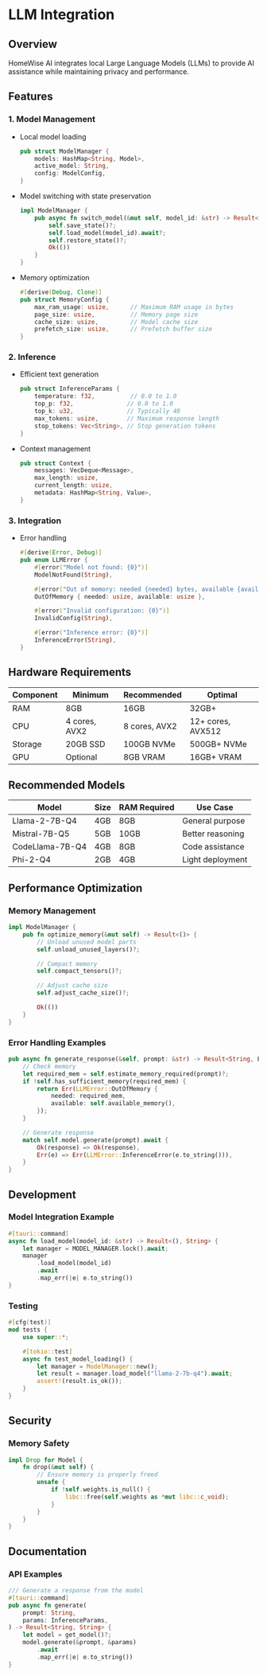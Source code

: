 # LLM Integration

## Overview

HomeWise AI integrates local Large Language Models (LLMs) to provide AI assistance while maintaining privacy and performance.

## Features

### 1. Model Management

- Local model loading
  ```rust
  pub struct ModelManager {
      models: HashMap<String, Model>,
      active_model: String,
      config: ModelConfig,
  }
  ```
- Model switching with state preservation
  ```rust
  impl ModelManager {
      pub async fn switch_model(&mut self, model_id: &str) -> Result<()> {
          self.save_state()?;
          self.load_model(model_id).await?;
          self.restore_state()?;
          Ok(())
      }
  }
  ```
- Memory optimization
  ```rust
  #[derive(Debug, Clone)]
  pub struct MemoryConfig {
      max_ram_usage: usize,      // Maximum RAM usage in bytes
      page_size: usize,          // Memory page size
      cache_size: usize,         // Model cache size
      prefetch_size: usize,      // Prefetch buffer size
  }
  ```

### 2. Inference

- Efficient text generation
  ```rust
  pub struct InferenceParams {
      temperature: f32,          // 0.0 to 1.0
      top_p: f32,               // 0.0 to 1.0
      top_k: u32,               // Typically 40
      max_tokens: usize,        // Maximum response length
      stop_tokens: Vec<String>, // Stop generation tokens
  }
  ```
- Context management
  ```rust
  pub struct Context {
      messages: VecDeque<Message>,
      max_length: usize,
      current_length: usize,
      metadata: HashMap<String, Value>,
  }
  ```

### 3. Integration

- Error handling
  ```rust
  #[derive(Error, Debug)]
  pub enum LLMError {
      #[error("Model not found: {0}")]
      ModelNotFound(String),

      #[error("Out of memory: needed {needed} bytes, available {available} bytes")]
      OutOfMemory { needed: usize, available: usize },

      #[error("Invalid configuration: {0}")]
      InvalidConfig(String),

      #[error("Inference error: {0}")]
      InferenceError(String),
  }
  ```

## Hardware Requirements

| Component | Minimum       | Recommended   | Optimal           |
| --------- | ------------- | ------------- | ----------------- |
| RAM       | 8GB           | 16GB          | 32GB+             |
| CPU       | 4 cores, AVX2 | 8 cores, AVX2 | 12+ cores, AVX512 |
| Storage   | 20GB SSD      | 100GB NVMe    | 500GB+ NVMe       |
| GPU       | Optional      | 8GB VRAM      | 16GB+ VRAM        |

## Recommended Models

| Model           | Size | RAM Required | Use Case         |
| --------------- | ---- | ------------ | ---------------- |
| Llama-2-7B-Q4   | 4GB  | 8GB          | General purpose  |
| Mistral-7B-Q5   | 5GB  | 10GB         | Better reasoning |
| CodeLlama-7B-Q4 | 4GB  | 8GB          | Code assistance  |
| Phi-2-Q4        | 2GB  | 4GB          | Light deployment |

## Performance Optimization

### Memory Management

```rust
impl ModelManager {
    pub fn optimize_memory(&mut self) -> Result<()> {
        // Unload unused model parts
        self.unload_unused_layers()?;

        // Compact memory
        self.compact_tensors()?;

        // Adjust cache size
        self.adjust_cache_size()?;

        Ok(())
    }
}
```

### Error Handling Examples

```rust
pub async fn generate_response(&self, prompt: &str) -> Result<String, LLMError> {
    // Check memory
    let required_mem = self.estimate_memory_required(prompt)?;
    if !self.has_sufficient_memory(required_mem) {
        return Err(LLMError::OutOfMemory {
            needed: required_mem,
            available: self.available_memory(),
        });
    }

    // Generate response
    match self.model.generate(prompt).await {
        Ok(response) => Ok(response),
        Err(e) => Err(LLMError::InferenceError(e.to_string())),
    }
}
```

## Development

### Model Integration Example

```rust
#[tauri::command]
async fn load_model(model_id: &str) -> Result<(), String> {
    let manager = MODEL_MANAGER.lock().await;
    manager
        .load_model(model_id)
        .await
        .map_err(|e| e.to_string())
}
```

### Testing

```rust
#[cfg(test)]
mod tests {
    use super::*;

    #[tokio::test]
    async fn test_model_loading() {
        let manager = ModelManager::new();
        let result = manager.load_model("llama-2-7b-q4").await;
        assert!(result.is_ok());
    }
}
```

## Security

### Memory Safety

```rust
impl Drop for Model {
    fn drop(&mut self) {
        // Ensure memory is properly freed
        unsafe {
            if !self.weights.is_null() {
                libc::free(self.weights as *mut libc::c_void);
            }
        }
    }
}
```

## Documentation

### API Examples

```rust
/// Generate a response from the model
#[tauri::command]
pub async fn generate(
    prompt: String,
    params: InferenceParams,
) -> Result<String, String> {
    let model = get_model()?;
    model.generate(&prompt, &params)
        .await
        .map_err(|e| e.to_string())
}
```
